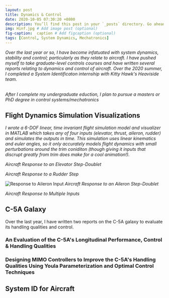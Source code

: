 ```yaml
---
layout: post
title: Dynamics & Control
date: 2020-10-05 07:30:20 +0800
description: You’ll find this post in your `_posts` directory. Go ahead and edit it and re-build the site to see your changes. # Add post description (optional)
img: Hinf.jpg # Add image post (optional)
fig-caption:  caption # Add figcaption (optional)
tags: [Control, System Dynamics, Mechatronics]
---
```

_Over the last year or so, I have become infatuated with system dynamics, stability and control; particularly as they relate to aircraft. I have pushed myself to take graduate-level controls courses and have written several reports relating to dynamics and control of aircraft. Over the 2020 summer, I completed a System Identificaton internship with Kitty Hawk's Heaviside team._
<br /><br />

_After I complete my undergraduate eduction, I plan to pursue a masters or PhD degree in control systems/mechatronics_

## Flight Dynamics Simulation Visualizations
_I wrote a 6-DOF linear, time invariant flight simulation model and visualizer in MATLAB which takes any of four inputs (elevator, thrust, aileron, rudder) and simulates the outputs in time. This simulation uses linear kinematics and euler angles, so it only accurately models flight dynamics with small perturbations around the trim coniditon (though giving it inputs that discrupt greatly from trim does make for a cool animation!)._


<!-- ![Response to Elevator Input]({{site.baseurl}}/assets/img/de_simulation_animation_sm.gif) -->
*Aircraft Response to an Elevator Step-Doublet* <br />

<!-- ![Response to Rudder Input]({{site.baseurl}}/assets/img/dr_simulation_animation_sm.gif) -->
*Aircraft Response to a Rudder Step* <br />

![Response to Aileron Input]({{site.baseurl}}/assets/img/da_simulation_animation.gif)
*Aircraft Response to an Aileron Step-Doublet*

<!-- ![Response to Aileron Input]({{site.baseurl}}/assets/img/MIMO_simulation_animation_sm.gif) -->
*Aircraft Response to Multiple Inputs*

## C-5A Galaxy
Over the last year, I have written two reports on the C-5A galaxy to evaluate its handling qualities and control. 

### An Evaluation of the C-5A's Longitudinal Performance, Control & Handling Qualities
<object data="{{site.baseurl}}/assets/pdf/C5-Handling-Control.pdf" width="600" height="600" type='application/pdf'></object>

### Designing MIMO Controllers to Improve the C-5A's Handling Qualities Using Youla Parameterization and Optimal Control Techniques
<object data="{{site.baseurl}}/assets/pdf/C5-MIMO-Control.pdf" width="600" height="600" type='application/pdf'></object>

## System ID for Aircraft